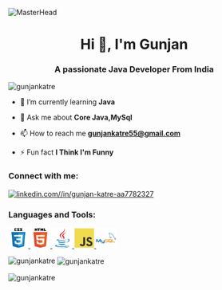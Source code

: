 ![MasterHead](https://encrypted-tbn0.gstatic.com/images?q=tbn:ANd9GcR5fTvBqEpyLmHNzZVx0YlKR5wOxFoLRAtZxA&s)

<h1 align="center">Hi 👋, I'm Gunjan</h1>
<h3 align="center">A passionate Java Developer From India</h3>

<p align="left"> <img src="https://komarev.com/ghpvc/?username=gunjankatre&label=Profile%20views&color=0e75b6&style=flat" alt="gunjankatre" /> </p>

- 🌱 I’m currently learning **Java**

- 💬 Ask me about **Core Java,MySql**

- 📫 How to reach me **gunjankatre55@gmail.com**

- ⚡ Fun fact **I Think I'm Funny**

<h3 align="left">Connect with me:</h3>
<p align="left">
<a href="https://linkedin.com/in/linkedin.com//in/gunjan-katre-aa7782327" target="blank"><img align="center" src="https://raw.githubusercontent.com/rahuldkjain/github-profile-readme-generator/master/src/images/icons/Social/linked-in-alt.svg" alt="linkedin.com//in/gunjan-katre-aa7782327" height="30" width="40" /></a>
</p>

<h3 align="left">Languages and Tools:</h3>
<p align="left"> <a href="https://www.w3schools.com/css/" target="_blank" rel="noreferrer"> <img src="https://raw.githubusercontent.com/devicons/devicon/master/icons/css3/css3-original-wordmark.svg" alt="css3" width="40" height="40"/> </a> <a href="https://www.w3.org/html/" target="_blank" rel="noreferrer"> <img src="https://raw.githubusercontent.com/devicons/devicon/master/icons/html5/html5-original-wordmark.svg" alt="html5" width="40" height="40"/> </a> <a href="https://www.java.com" target="_blank" rel="noreferrer"> <img src="https://raw.githubusercontent.com/devicons/devicon/master/icons/java/java-original.svg" alt="java" width="40" height="40"/> </a> <a href="https://developer.mozilla.org/en-US/docs/Web/JavaScript" target="_blank" rel="noreferrer"> <img src="https://raw.githubusercontent.com/devicons/devicon/master/icons/javascript/javascript-original.svg" alt="javascript" width="40" height="40"/> </a> <a href="https://www.mysql.com/" target="_blank" rel="noreferrer"> <img src="https://raw.githubusercontent.com/devicons/devicon/master/icons/mysql/mysql-original-wordmark.svg" alt="mysql" width="40" height="40"/> </a> </p>

<p><img align="left" src="https://github-readme-stats.vercel.app/api/top-langs?username=gunjankatre&show_icons=true&locale=en&layout=compact" alt="gunjankatre" /></p>

<p>&nbsp;<img align="center" src="https://github-readme-stats.vercel.app/api?username=gunjankatre&show_icons=true&locale=en" alt="gunjankatre" /></p>

<p><img align="center" src="https://github-readme-streak-stats.herokuapp.com/?user=gunjankatre&" alt="gunjankatre" /></p>
